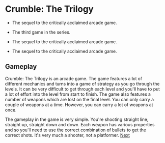 # Crumble: The Trilogy

*   The sequel to the critically acclaimed arcade game.

*   The third game in the series.

*   The sequel to the critically acclaimed arcade game.

*   The sequel to the critically acclaimed arcade game.

## Gameplay

Crumble: The Trilogy is an arcade game. The game features a lot of different mechanics and turns into a game of strategy as you go through the levels. It can be very difficult to get through each level and you'll have to put a lot of effort into the level from start to finish. The game also features a number of weapons which are lost on the final level. You can only carry a couple of weapons at a time. However, you can carry a lot of weapons at once.

The gameplay in the game is very simple. You're shooting straight line, straight up, straight down and down. Each weapon has various properties and so you'll need to use the correct combination of bullets to get the correct shots. It's very much a shooter, not a platformer.
[Next](426.md)